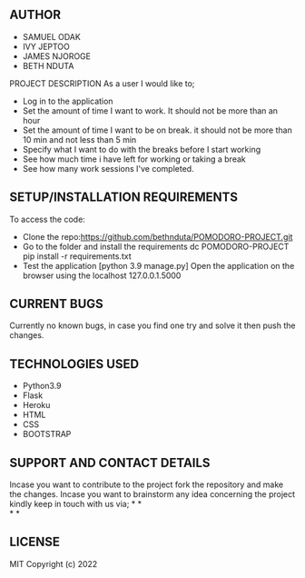 ## AUTHOR
- SAMUEL ODAK
- IVY JEPTOO
- JAMES NJOROGE
- BETH NDUTA

PROJECT DESCRIPTION
As a user I would like to;
* Log in to the application
* Set the amount of time I want to work. It should not be more than an hour
* Set the amount of time I want to be on break. it should not be more than 10 min and not less than 5 min
* Specify what I want to do with the breaks before I start working
* See how much time i have left for working or taking a break
* See how many work sessions I've completed.

## SETUP/INSTALLATION REQUIREMENTS
To access the code:
* Clone the repo:https://github.com/bethnduta/POMODORO-PROJECT.git
* Go to the folder and install the requirements dc POMODORO-PROJECT pip install -r requirements.txt
* Test the application [python 3.9 manage.py] Open the application on the browser using the localhost 127.0.0.1.5000

## CURRENT BUGS
Currently no known bugs, in case you find one try and solve it then push the changes.

## TECHNOLOGIES USED
* Python3.9
* Flask
* Heroku
* HTML
* CSS
* BOOTSTRAP

## SUPPORT AND CONTACT DETAILS
Incase you want to contribute to the project fork the repository and make the changes. Incase you want to brainstorm any idea concerning the project kindly keep in touch with us via;
* 
*  
* 
* 
## LICENSE
MIT Copyright (c) 2022
